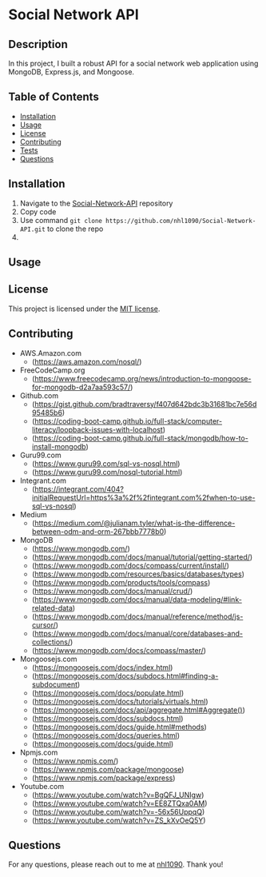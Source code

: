# Social Network API

## Description
In this project, I built a robust API for a social network web application using MongoDB, Express.js, and Mongoose.


## Table of Contents
- [Installation](#installation)
- [Usage](#usage)
- [License](#license)
- [Contributing](#contributing)
- [Tests](#tests)
- [Questions](#questions)


## Installation
1. Navigate to the [Social-Network-API](https://github.com/nhl1090/Social-Network-API) repository
2. Copy code
3. Use command `git clone https://github.com/nhl1090/Social-Network-API.git` to clone the repo
4. 


## Usage



## License
This project is licensed under the [MIT license](https://opensource.org/license/MIT).


## Contributing
- AWS.Amazon.com
    - (https://aws.amazon.com/nosql/)
- FreeCodeCamp.org
    - (https://www.freecodecamp.org/news/introduction-to-mongoose-for-mongodb-d2a7aa593c57/)
- Github.com
    - (https://gist.github.com/bradtraversy/f407d642bdc3b31681bc7e56d95485b6)
    - (https://coding-boot-camp.github.io/full-stack/computer-literacy/loopback-issues-with-localhost)
    - (https://coding-boot-camp.github.io/full-stack/mongodb/how-to-install-mongodb)
- Guru99.com
    - (https://www.guru99.com/sql-vs-nosql.html)
    - (https://www.guru99.com/nosql-tutorial.html)
- Integrant.com
    - (https://integrant.com/404?initialRequestUrl=https%3a%2f%2fintegrant.com%2fwhen-to-use-sql-vs-nosql)
- Medium
    - (https://medium.com/@julianam.tyler/what-is-the-difference-between-odm-and-orm-267bbb7778b0)
- MongoDB
    - (https://www.mongodb.com/)
    - (https://www.mongodb.com/docs/manual/tutorial/getting-started/)
    - (https://www.mongodb.com/docs/compass/current/install/)
    - (https://www.mongodb.com/resources/basics/databases/types)
    - (https://www.mongodb.com/products/tools/compass)
    - (https://www.mongodb.com/docs/manual/crud/)
    - (https://www.mongodb.com/docs/manual/data-modeling/#link-related-data)
    - (https://www.mongodb.com/docs/manual/reference/method/js-cursor/)
    - (https://www.mongodb.com/docs/manual/core/databases-and-collections/)
    - (https://www.mongodb.com/docs/compass/master/)
- Mongoosejs.com
    - (https://mongoosejs.com/docs/index.html)
    - (https://mongoosejs.com/docs/subdocs.html#finding-a-subdocument)
    - (https://mongoosejs.com/docs/populate.html)
    - (https://mongoosejs.com/docs/tutorials/virtuals.html)
    - (https://mongoosejs.com/docs/api/aggregate.html#Aggregate())
    - (https://mongoosejs.com/docs/subdocs.html)
    - (https://mongoosejs.com/docs/guide.html#methods)
    - (https://mongoosejs.com/docs/queries.html)
    - (https://mongoosejs.com/docs/guide.html)
- Npmjs.com
    - (https://www.npmjs.com/)
    - (https://www.npmjs.com/package/mongoose)
    - (https://www.npmjs.com/package/express)
- Youtube.com
    - (https://www.youtube.com/watch?v=BgQFJ_UNIgw)
    - (https://www.youtube.com/watch?v=EE8ZTQxa0AM)
    - (https://www.youtube.com/watch?v=-56x56UppqQ)
    - (https://www.youtube.com/watch?v=ZS_kXvOeQ5Y)


## Questions
For any questions, please reach out to me at [nhl1090](https://github.com/nhl1090). Thank you!